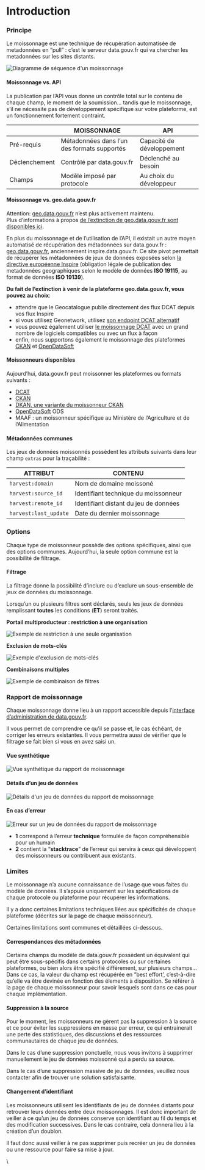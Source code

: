 # Introduction

### Principe <a href="#principe" id="principe"></a>

Le moissonnage est une technique de récupération automatisée de metadonnées en “pull” : c’est le serveur data.gouv.fr qui va chercher les metadonnées sur les sites distants.

![Diagramme de séquence d'un moissonnage](https://doc.data.gouv.fr/img/moissonnage/sequence.svg)

#### Moissonnage vs. API <a href="#moissonnage-vs-api" id="moissonnage-vs-api"></a>

La publication par l’API vous donne un contrôle total sur le contenu de chaque champ, le moment de la soumission… tandis que le moissonnage, s’il ne nécessite pas de développement spécifique sur votre plateforme, est un fonctionnement fortement contraint.

|               | MOISSONNAGE                                 | API                       |
| ------------- | ------------------------------------------- | ------------------------- |
| Pré-requis    | Métadonnées dans l’un des formats supportés | Capacité de développement |
| Déclenchement | Contrôlé par data.gouv.fr                   | Déclenché au besoin       |
| Champs        | Modèle imposé par protocole                 | Au choix du développeur   |

#### Moissonnage vs. geo.data.gouv.fr <a href="#moissonnage-vs-geodatagouvfr" id="moissonnage-vs-geodatagouvfr"></a>



Attention: [geo.data.gouv.fr](https://geo.data.gouv.fr/) n’est plus activement maintenu.\
Plus d’informations à propos [de l’extinction de geo.data.gouv.fr sont disponibles ici](https://www.data.gouv.fr/fr/posts/extinction-de-geo-data-gouv-fr/).

En plus du moissonnage et de l’utilisation de l’API, il existait un autre moyen automatisé de récupération des métadonnées sur data.gouv.fr : [geo.data.gouv.fr](https://geo.data.gouv.fr/), anciennement inspire.data.gouv.fr. Ce site pivot permettait de récupérer les métadonnées de jeux de données exposées selon [la directive européenne Inspire](https://inspire.ec.europa.eu/) (obligation légale de publication des metadonnées geographiques selon le modèle de données **ISO 19115**, au format de données **ISO 19139**).

**Du fait de l’extinction à venir de la plateforme geo.data.gouv.fr, vous pouvez au choix**:

* attendre que le Geocatalogue publie directement des flux DCAT depuis vos flux Inspire
* si vous utilisez Geonetwork, utilisez [son endpoint DCAT alternatif](https://doc.data.gouv.fr/moissonnage/dcat/#geonetwork)
* vous pouvez également utiliser [le moissonnage DCAT](https://doc.data.gouv.fr/moissonnage/dcat) avec un grand nombre de logiciels compatibles ou avec un flux à façon
* enfin, nous supportons également le moissonnage des plateformes [CKAN](https://doc.data.gouv.fr/moissonnage/ckan) et [OpenDataSoft](https://doc.data.gouv.fr/moissonnage/ods)

#### Moissonneurs disponibles <a href="#moissonneurs-disponibles" id="moissonneurs-disponibles"></a>

Aujourd’hui, data.gouv.fr peut moissonner les plateformes ou formats suivants :

* [DCAT](https://doc.data.gouv.fr/moissonnage/dcat)
* [CKAN](https://doc.data.gouv.fr/moissonnage/ckan)
* [DKAN, une variante du moissonneur CKAN](https://doc.data.gouv.fr/moissonnage/ckan)
* [OpenDataSoft](https://doc.data.gouv.fr/moissonnage/ods) ODS
* MAAF : un moissonneur spécifique au Ministère de l’Agriculture et de l’Alimentation

#### Métadonnées communes <a href="#metadonnees-communes" id="metadonnees-communes"></a>

Les jeux de données moissonnés possèdent les attributs suivants dans leur champ `extras` pour la traçabilité :

| ATTRIBUT              | CONTENU                               |
| --------------------- | ------------------------------------- |
| `harvest:domain`      | Nom de domaine moissoné               |
| `harvest:source_id`   | Identifiant technique du moissonneur  |
| `harvest:remote_id`   | Identifiant distant du jeu de données |
| `harvest:last_update` | Date du dernier moissonnage           |

### Options <a href="#options" id="options"></a>

Chaque type de moissonneur possède des options spécifiques, ainsi que des options communes. Aujourd’hui, la seule option commune est la possibilité de filtrage.

#### Filtrage <a href="#filtrage" id="filtrage"></a>

La filtrage donne la possibilité d’inclure ou d’exclure un sous-ensemble de jeux de données du moissonnage.

Lorsqu’un ou plusieurs filtres sont déclarés, seuls les jeux de données remplissant **toutes** les conditions (**ET**) seront traités.

**Portail multiproducteur : restriction à une organisation**

![Exemple de restriction à une seule organisation](https://doc.data.gouv.fr/img/moissonnage/harvest-filter-include.png)

**Exclusion de mots-clés**

![Exemple d'exclusion de mots-clés](https://doc.data.gouv.fr/img/moissonnage/harvest-filter-exclude.png)

**Combinaisons multiples**

![Exemple de combinaison de filtres](https://doc.data.gouv.fr/img/moissonnage/harvest-filter-combined.png)

### Rapport de moissonnage <a href="#rapport-de-moissonnage" id="rapport-de-moissonnage"></a>

Chaque moissonnage donne lieu à un rapport accessible depuis l’[interface d’administration de data.gouv.fr](https://www.data.gouv.fr/admin/).

Il vous permet de comprendre ce qu’il se passe et, le cas échéant, de corriger les erreurs existantes. Il vous permettra aussi de vérifier que le filtrage se fait bien si vous en avez saisi un.

#### Vue synthétique <a href="#vue-synthetique" id="vue-synthetique"></a>

![Vue synthétique du rapport de moissonnage](https://doc.data.gouv.fr/img/moissonnage/admin-harvest-summary.png)

#### Détails d’un jeu de données <a href="#details-dun-jeu-de-donnees" id="details-dun-jeu-de-donnees"></a>

![Détails d'un jeu de données du rapport de moissonnage](https://doc.data.gouv.fr/img/moissonnage/admin-harvest-dataset-modal.png)

#### En cas d’erreur <a href="#en-cas-derreur" id="en-cas-derreur"></a>

![Erreur sur un jeu de données du rapport de moissonnage](https://doc.data.gouv.fr/img/moissonnage/admin-harvest-dataset-error-modal.png)

* **1** correspond à l’erreur **technique** formulée de façon compréhensible pour un humain
* **2** contient la “**stacktrace**” de l’erreur qui servira à ceux qui développent des moissonneurs ou contribuent aux existants.

### Limites <a href="#limites" id="limites"></a>

Le moissonnage n’a aucune connaissance de l’usage que vous faites du modèle de données. Il s’appuie uniquement sur les spécifications de chaque protocole ou plateforme pour récupérer les informations.

Il y a donc certaines limitations techniques liées aux spécificités de chaque plateforme (décrites sur la page de chaque moissonneur).

Certaines limitations sont communes et détaillées ci-dessous.

#### Correspondances des métadonnées <a href="#correspondances-des-metadonnees" id="correspondances-des-metadonnees"></a>

Certains champs du modèle de data.gouv.fr possèdent un équivalent qui peut être sous-spécifis dans certains protocoles ou sur certaines plateformes, ou bien alors être spécifié différement, sur plusieurs champs… Dans ce cas, la valeur du champ est récupérée en “best effort’, c’est-à-dire qu’elle va être devinée en fonction des élements à disposition. Se référer à la page de chaque moissonneur pour savoir lesquels sont dans ce cas pour chaque implémentation.

#### Suppression à la source <a href="#suppression-a-la-source" id="suppression-a-la-source"></a>

Pour le moment, les moissonneurs ne gèrent pas la suppression à la source et ce pour éviter les suppressions en masse par erreur, ce qui entrainerait une perte des statistiques, des discussions et des ressources communautaires de chaque jeu de données.

Dans le cas d’une suppression ponctuelle, nous vous invitons à supprimer manuellement le jeu de données moissonné qui a perdu sa source.

Dans le cas d’une suppression massive de jeu de données, veuillez nous contacter afin de trouver une solution satisfaisante.

#### Changement d’identifiant <a href="#changement-didentifiant" id="changement-didentifiant"></a>

Les moissonneurs utilisent les identifiants de jeu de données distants pour retrouver leurs données entre deux moissonnages. Il est donc important de veiller à ce qu’un jeu de données conserve son identifiant au fil du temps et des modification successives. Dans le cas contraire, cela donnera lieu à la création d’un doublon.

Il faut donc aussi veiller à ne pas supprimer puis recréer un jeu de données ou une ressource pour faire sa mise à jour.

\
